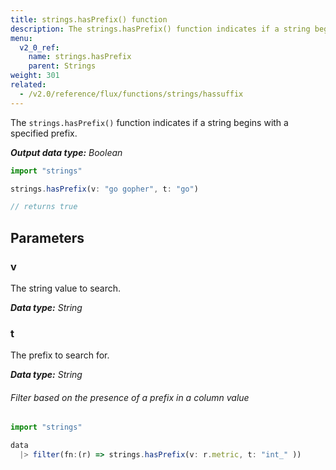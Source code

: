 ```yaml
---
title: strings.hasPrefix() function
description: The strings.hasPrefix() function indicates if a string begins with a specific prefix.
menu:
  v2_0_ref:
    name: strings.hasPrefix
    parent: Strings
weight: 301
related:
  - /v2.0/reference/flux/functions/strings/hassuffix
---
```


The `strings.hasPrefix()` function indicates if a string begins with a specified prefix.

_**Output data type:** Boolean_

```js
import "strings"

strings.hasPrefix(v: "go gopher", t: "go")

// returns true
```

## Parameters

### v
The string value to search.

_**Data type:** String_

### t
The prefix to search for.

_**Data type:** String_

###### Filter based on the presence of a prefix in a column value
```js
import "strings"

data
  |> filter(fn:(r) => strings.hasPrefix(v: r.metric, t: "int_" ))
```
